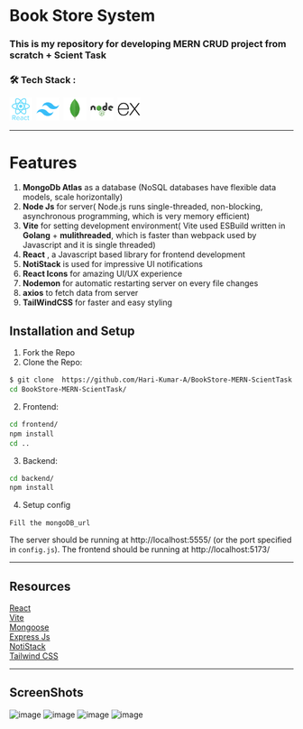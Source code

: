 # Book Store System
### This is my repository for developing MERN CRUD project from scratch + Scient Task
 

 ### :hammer_and_wrench: Tech Stack :
<div>
   <img src="https://github.com/devicons/devicon/blob/master/icons/react/react-original-wordmark.svg" title="React" alt="React" width="40" height="40"/>&nbsp; 
   <img src="https://github.com/devicons/devicon/blob/master/icons/tailwindcss/tailwindcss-original.svg"  title="CSS3" alt="CSS" width="40" height="40"/>&nbsp; 
  <img src="https://github.com/devicons/devicon/blob/master/icons/mongodb/mongodb-original.svg" title="Mongodb" alt="Mongodb" width="40" height="40"/>&nbsp; 
  <img src="https://github.com/devicons/devicon/blob/master/icons/nodejs/nodejs-original-wordmark.svg" title="NodeJS" alt="NodeJS" width="40" height="40"/>&nbsp; 
  <img src="https://github.com/devicons/devicon/blob/master/icons/express/express-original.svg" title="Express" alt="Express" width="40" height="40"/>&nbsp;    
</div>

---
# Features
1) **MongoDb Atlas** as a database (NoSQL databases have flexible data models, scale horizontally)
2) **Node Js** for server( Node.js runs single-threaded, non-blocking, asynchronous programming, which is very memory efficient)
3) **Vite** for setting development environment( Vite used ESBuild written in **Golang** + **mulithreaded**, which is faster than webpack used by Javascript and it is single threaded)
4) **React** , a Javascript based library for frontend development
5) **NotiStack** is used for impressive UI notifications
6) **React Icons** for amazing UI/UX experience
7) **Nodemon** for automatic restarting server on every file changes
8) **axios** to fetch data from server
9) **TailWindCSS** for faster and easy styling
 
## Installation and Setup

1. Fork the Repo
2. Clone the Repo:
   
```bash
$ git clone  https://github.com/Hari-Kumar-A/BookStore-MERN-ScientTask.git
cd BookStore-MERN-ScientTask/
 ```
2. Frontend:
   
```bash 
cd frontend/
npm install
cd ..
 ```
3. Backend:
   
```bash 
cd backend/
npm install
 ```

4. Setup config

`Fill the mongoDB_url`
   

The server should be running at http://localhost:5555/ (or the port specified in `config.js`).
The frontend should be running at http://localhost:5173/ 

 ---

## Resources  
[React](https://react.dev/) \
[Vite](https://vitejs.dev/) \
[Mongoose](https://mongoosejs.com/docs/)\
[Express Js](https://expressjs.com/)  \
[NotiStack](https://notistack.com/api-reference) \
[Tailwind CSS](https://tailwindcss.com/) 

  ---
## ScreenShots 
![image](https://github.com/Hari-Kumar-A/BookStore-MERN-ScientTask/assets/125040587/5584ad04-d303-430d-bad6-46126bd1fdb3)
![image](https://github.com/Hari-Kumar-A/BookStore-MERN-ScientTask/assets/125040587/cc9e6836-1753-4aee-92fe-5c3999dab740)
![image](https://github.com/Hari-Kumar-A/BookStore-MERN-ScientTask/assets/125040587/0adbe5ef-467d-418a-8cbd-f2f679cc3581)
![image](https://github.com/Hari-Kumar-A/BookStore-MERN-ScientTask/assets/125040587/ab0b88b8-f056-4cc8-b3a3-1b734e1ce687)




 
 


